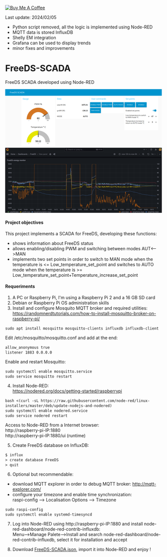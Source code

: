 <a href="https://www.buymeacoffee.com/rbpiuserf" target="_blank"><img src="https://cdn.buymeacoffee.com/buttons/v2/default-yellow.png" alt="Buy Me A Coffee" style="height: 60px !important;width: 217px !important;" ></a>

Last update: 2024/02/05
- Python script removed, all the logic is implemented using Node-RED
- MQTT data is stored InfluxDB
- Shelly EM integration
- Grafana can be used to display trends
- minor fixes and improvements

# FreeDS-SCADA
FreeDS SCADA developed using Node-RED

<img src="FreeDS-SCADA.png" title="FreeDS-SCADA">
<img src="Grafana.png" title="Grafana">

#### Project objectives
This project implements a SCADA for FreeDS, developing these functions:
- shows information about FreeDS status
- allows enabling/disabling PWM and switching between modes AUT<-->MAN
- implements two set points in order to switch to MAN mode when the temperature is <= Low_temperature_set_point and switches to AUTO mode when the temperature is >= Low_temperature_set_point+Temperature_increase_set_point

#### Requeriments
1. A PC or Raspberry Pi, I'm using a Raspberry Pi 2 and a 16 GB SD card
2. Debian or Raspberry Pi OS administration skills
3. Install and configure Mosquito MQTT broker and required utilities:<br>
https://randomnerdtutorials.com/how-to-install-mosquitto-broker-on-raspberry-pi/
```
sudo apt install mosquitto mosquitto-clients influxdb influxdb-client
```
Edit /etc/mosquitto/mosquitto.conf and add at the end:
```
allow_anonymous true
listener 1883 0.0.0.0
```
Enable and restart Mosquitto:
```
sudo systemctl enable mosquitto.service
sudo service mosquitto restart
```
4. Install Node-RED:<br>
https://nodered.org/docs/getting-started/raspberrypi
```
bash <(curl -sL https://raw.githubusercontent.com/node-red/linux-installers/master/deb/update-nodejs-and-nodered) 
sudo systemctl enable nodered.service
sudo service nodered restart
```
Access to Node-RED from a Internet browser:<br>
http://raspberry-pi-IP:1880<br>
http://raspberry-pi-IP:1880/ui (runtime)<br>

5. Create FreeDS database on InfluxDB:<br>
```
$ influx
> create database FreeDS
> quit 
```

6. Optional but recommendable:
- download MQTT explorer in order to debug MQTT broker: http://mqtt-explorer.com/
- configure your timezone and enable time synchronization:<br>
raspi-config --> Localisation Options --> Timezone
```
sudo raspi-config
sudo systemctl enable systemd-timesyncd
```

7. Log into Node-RED using http://raspberry-pi-IP:1880 and install node-red-dashboard/node-red-contrib-influxdb:<br>
Menu-->Manage Palete-->Install and search node-red-dashboard/node-red-contrib-influxdb, select it for installation and accept

8. Download <a href="FreeDS-SCADA.json" target="_blank">FreeDS-SCADA.json</a>, import it into Node-RED and enjoy !
